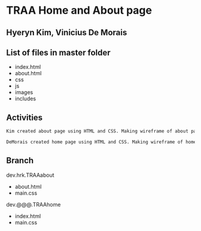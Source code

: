 
TRAA Home and About page
============
Hyeryn Kim, Vinicius De Morais 
-
## List of files in master folder
* index.html
* about.html
* css
* js
* images
* includes

## Activities
```bash
Kim created about page using HTML and CSS. Making wireframe of about page by using photoshop
```
```bash
DeMorais created home page using HTML and CSS. Making wireframe of home page by using photoshop
```

## Branch
dev.hrk.TRAAabout
* about.html
* main.css

dev.@@@.TRAAhome
* index.html
* main.css
